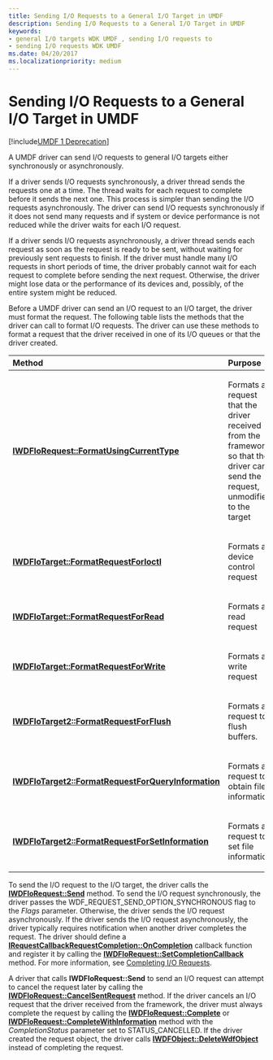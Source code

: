 ```yaml
---
title: Sending I/O Requests to a General I/O Target in UMDF
description: Sending I/O Requests to a General I/O Target in UMDF
keywords:
- general I/O targets WDK UMDF , sending I/O requests to
- sending I/O requests WDK UMDF
ms.date: 04/20/2017
ms.localizationpriority: medium
---
```


# Sending I/O Requests to a General I/O Target in UMDF


[!include[UMDF 1 Deprecation](../includes/umdf-1-deprecation.md)]

A UMDF driver can send I/O requests to general I/O targets either synchronously or asynchronously.

If a driver sends I/O requests synchronously, a driver thread sends the requests one at a time. The thread waits for each request to complete before it sends the next one. This process is simpler than sending the I/O requests asynchronously. The driver can send I/O requests synchronously if it does not send many requests and if system or device performance is not reduced while the driver waits for each I/O request.

If a driver sends I/O requests asynchronously, a driver thread sends each request as soon as the request is ready to be sent, without waiting for previously sent requests to finish. If the driver must handle many I/O requests in short periods of time, the driver probably cannot wait for each request to complete before sending the next request. Otherwise, the driver might lose data or the performance of its devices and, possibly, of the entire system might be reduced.

Before a UMDF driver can send an I/O request to an I/O target, the driver must format the request. The following table lists the methods that the driver can call to format I/O requests. The driver can use these methods to format a request that the driver received in one of its I/O queues or that the driver created.

<table>
<colgroup>
<col width="50%" />
<col width="50%" />
</colgroup>
<thead>
<tr class="header">
<th align="left">Method</th>
<th align="left">Purpose</th>
</tr>
</thead>
<tbody>
<tr class="odd">
<td align="left"><p><a href="/windows-hardware/drivers/ddi/wudfddi/nf-wudfddi-iwdfiorequest-formatusingcurrenttype" data-raw-source="[&lt;strong&gt;IWDFIoRequest::FormatUsingCurrentType&lt;/strong&gt;](/windows-hardware/drivers/ddi/wudfddi/nf-wudfddi-iwdfiorequest-formatusingcurrenttype)"><strong>IWDFIoRequest::FormatUsingCurrentType</strong></a></p></td>
<td align="left"><p>Formats a request that the driver received from the framework so that the driver can send the request, unmodified, to the target</p></td>
</tr>
<tr class="even">
<td align="left"><p><a href="/windows-hardware/drivers/ddi/wudfddi/nf-wudfddi-iwdfiotarget-formatrequestforioctl" data-raw-source="[&lt;strong&gt;IWDFIoTarget::FormatRequestForIoctl&lt;/strong&gt;](/windows-hardware/drivers/ddi/wudfddi/nf-wudfddi-iwdfiotarget-formatrequestforioctl)"><strong>IWDFIoTarget::FormatRequestForIoctl</strong></a></p></td>
<td align="left"><p>Formats a device control request</p></td>
</tr>
<tr class="odd">
<td align="left"><p><a href="/windows-hardware/drivers/ddi/wudfddi/nf-wudfddi-iwdfiotarget-formatrequestforread" data-raw-source="[&lt;strong&gt;IWDFIoTarget::FormatRequestForRead&lt;/strong&gt;](/windows-hardware/drivers/ddi/wudfddi/nf-wudfddi-iwdfiotarget-formatrequestforread)"><strong>IWDFIoTarget::FormatRequestForRead</strong></a></p></td>
<td align="left"><p>Formats a read request</p></td>
</tr>
<tr class="even">
<td align="left"><p><a href="/windows-hardware/drivers/ddi/wudfddi/nf-wudfddi-iwdfiotarget-formatrequestforwrite" data-raw-source="[&lt;strong&gt;IWDFIoTarget::FormatRequestForWrite&lt;/strong&gt;](/windows-hardware/drivers/ddi/wudfddi/nf-wudfddi-iwdfiotarget-formatrequestforwrite)"><strong>IWDFIoTarget::FormatRequestForWrite</strong></a></p></td>
<td align="left"><p>Formats a write request</p></td>
</tr>
<tr class="odd">
<td align="left"><p><a href="/windows-hardware/drivers/ddi/wudfddi/nf-wudfddi-iwdfiotarget2-formatrequestforflush" data-raw-source="[&lt;strong&gt;IWDFIoTarget2::FormatRequestForFlush&lt;/strong&gt;](/windows-hardware/drivers/ddi/wudfddi/nf-wudfddi-iwdfiotarget2-formatrequestforflush)"><strong>IWDFIoTarget2::FormatRequestForFlush</strong></a></p></td>
<td align="left"><p>Formats a request to flush buffers.</p></td>
</tr>
<tr class="even">
<td align="left"><p><a href="/windows-hardware/drivers/ddi/wudfddi/nf-wudfddi-iwdfiotarget2-formatrequestforqueryinformation" data-raw-source="[&lt;strong&gt;IWDFIoTarget2::FormatRequestForQueryInformation&lt;/strong&gt;](/windows-hardware/drivers/ddi/wudfddi/nf-wudfddi-iwdfiotarget2-formatrequestforqueryinformation)"><strong>IWDFIoTarget2::FormatRequestForQueryInformation</strong></a></p></td>
<td align="left"><p>Formats a request to obtain file information.</p></td>
</tr>
<tr class="odd">
<td align="left"><p><a href="/windows-hardware/drivers/ddi/wudfddi/nf-wudfddi-iwdfiotarget2-formatrequestforsetinformation" data-raw-source="[&lt;strong&gt;IWDFIoTarget2::FormatRequestForSetInformation&lt;/strong&gt;](/windows-hardware/drivers/ddi/wudfddi/nf-wudfddi-iwdfiotarget2-formatrequestforsetinformation)"><strong>IWDFIoTarget2::FormatRequestForSetInformation</strong></a></p></td>
<td align="left"><p>Formats a request to set file information.</p></td>
</tr>
</tbody>
</table>

 

To send the I/O request to the I/O target, the driver calls the [**IWDFIoRequest::Send**](/windows-hardware/drivers/ddi/wudfddi/nf-wudfddi-iwdfiorequest-send) method. To send the I/O request synchronously, the driver passes the WDF\_REQUEST\_SEND\_OPTION\_SYNCHRONOUS flag to the *Flags* parameter. Otherwise, the driver sends the I/O request asynchronously. If the driver sends the I/O request asynchronously, the driver typically requires notification when another driver completes the request. The driver should define a [**IRequestCallbackRequestCompletion::OnCompletion**](/windows-hardware/drivers/ddi/wudfddi/nf-wudfddi-irequestcallbackrequestcompletion-oncompletion) callback function and register it by calling the [**IWDFIoRequest::SetCompletionCallback**](/windows-hardware/drivers/ddi/wudfddi/nf-wudfddi-iwdfiorequest-setcompletioncallback) method. For more information, see [Completing I/O Requests](completing-i-o-requests.md).

A driver that calls **IWDFIoRequest::Send** to send an I/O request can attempt to cancel the request later by calling the [**IWDFIoRequest::CancelSentRequest**](/windows-hardware/drivers/ddi/wudfddi/nf-wudfddi-iwdfiorequest-cancelsentrequest) method. If the driver cancels an I/O request that the driver received from the framework, the driver must always complete the request by calling the [**IWDFIoRequest::Complete**](/windows-hardware/drivers/ddi/wudfddi/nf-wudfddi-iwdfiorequest-complete) or [**IWDFIoRequest::CompleteWithInformation**](/windows-hardware/drivers/ddi/wudfddi/nf-wudfddi-iwdfiorequest-completewithinformation) method with the *CompletionStatus* parameter set to STATUS\_CANCELLED. If the driver created the request object, the driver calls [**IWDFObject::DeleteWdfObject**](/windows-hardware/drivers/ddi/wudfddi/nf-wudfddi-iwdfobject-deletewdfobject) instead of completing the request.

